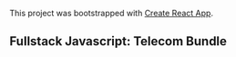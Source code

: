 This project was bootstrapped with [Create React App](https://github.com/facebookincubator/create-react-app).

## Fullstack Javascript: Telecom Bundle